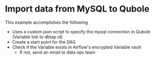 # Import data from MySQL to Qubole

This example accomplishes the following
* Uses a custom json script to specify the mysql connection in Qubole (Variable link to dbtap id)
* Create a start point for the DAG
* Check if the Variable exists in Airflow's encrypted Variable vault
    * If not, send an email to data ops team

